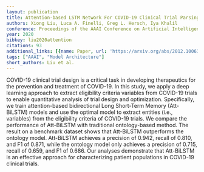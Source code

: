 ```yaml
---
layout: publication
title: Attention-based LSTM Network For COVID-19 Clinical Trial Parsing
authors: Xiong Liu, Luca A. Finelli, Greg L. Hersch, Iya Khalil
conference: Proceedings of the AAAI Conference on Artificial Intelligence
year: 2020
bibkey: liu2020attention
citations: 93
additional_links: [{name: Paper, url: 'https://arxiv.org/abs/2012.10063'}]
tags: ["AAAI", "Model Architecture"]
short_authors: Liu et al.
---
```

COVID-19 clinical trial design is a critical task in developing therapeutics
for the prevention and treatment of COVID-19. In this study, we apply a deep
learning approach to extract eligibility criteria variables from COVID-19
trials to enable quantitative analysis of trial design and optimization.
Specifically, we train attention-based bidirectional Long Short-Term Memory
(Att-BiLSTM) models and use the optimal model to extract entities (i.e.,
variables) from the eligibility criteria of COVID-19 trials. We compare the
performance of Att-BiLSTM with traditional ontology-based method. The result on
a benchmark dataset shows that Att-BiLSTM outperforms the ontology model.
Att-BiLSTM achieves a precision of 0.942, recall of 0.810, and F1 of 0.871,
while the ontology model only achieves a precision of 0.715, recall of 0.659,
and F1 of 0.686. Our analyses demonstrate that Att-BiLSTM is an effective
approach for characterizing patient populations in COVID-19 clinical trials.
